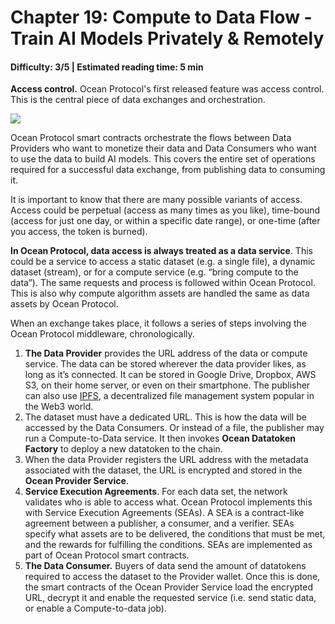# Chapter 19: Compute to Data Flow - Train  AI Models Privately & Remotely
#### Difficulty: **3/5** \| Estimated reading time: **5 min**

<dialog character="mantaray">How does the bottom of the tech stack look like?</dialog>

**Access control.** Ocean Protocol's first released feature was access control. This is the central piece of data exchanges and orchestration.

<img src="/images/chapter19_0.png" />

Ocean Protocol smart contracts orchestrate the flows between Data Providers who want to monetize their data and Data Consumers who want to use the data to build AI models. This covers the entire set of operations required for a successful data exchange, from publishing data to consuming it.

It is important to know that there are many possible variants of access. Access could be perpetual (access as many times as you like), time-bound (access for just one day, or within a specific date range), or one-time (after you access, the token is burned).

**In Ocean Protocol, data access is always treated as a data service**. This could be a service to access a static dataset (e.g. a single file), a dynamic dataset (stream), or for a compute service (e.g. “bring compute to the data”). The same requests and process is followed within Ocean Protocol. This is also why compute algorithm assets are handled the same as data assets by Ocean Protocol.

When an exchange takes place, it follows a series of steps involving the Ocean Protocol middleware, chronologically.

1. **The Data Provider** provides the URL address of the data or compute service. The data can be stored wherever the data provider likes, as long as it’s connected. It can be stored in Google Drive, Dropbox, AWS S3, on their home server, or even on their smartphone. The publisher can also use [IPFS](https://ipfs.io/), a decentralized file management system popular in the Web3 world.
2. The dataset must have a dedicated URL. This is how the data will be accessed by the Data Consumers.  Or instead of a file, the publisher may run a Compute-to-Data service. It then invokes **Ocean Datatoken Factory** to deploy a new datatoken to the chain.
3. When the data Provider registers the URL address with the metadata associated with the dataset, the URL is encrypted and stored in the **Ocean Provider Service**.
4. **Service Execution Agreements**. For each data set, the network validates who is able to access what. Ocean Protocol implements this with Service Execution Agreements (SEAs). A SEA is a contract-like agreement between a publisher, a consumer, and a verifier. SEAs specify what assets are to be delivered, the conditions that must be met, and the rewards for fulfilling the conditions. SEAs are implemented as part of Ocean Protocol smart contracts.
5. **The Data Consumer.** Buyers of data send the amount of datatokens required to access the dataset to the Provider wallet. Once this is done, the smart contracts of the Ocean Provider Service load the encrypted URL, decrypt it and enable the requested service (i.e. send static data, or enable a Compute-to-data job).
